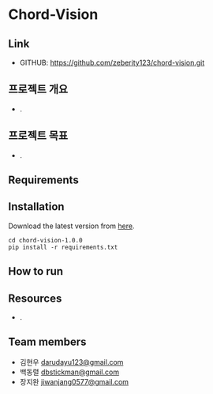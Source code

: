 # Chord-Vision

## Link 
- GITHUB: https://github.com/zeberity123/chord-vision.git

## 프로젝트 개요
- .
  
## 프로젝트 목표
- .


## Requirements

## Installation
Download the latest version from [here](https://github.com/zeberity123/chord-vision/releases).

```
cd chord-vision-1.0.0
pip install -r requirements.txt
```

## How to run


## Resources
- .
  

## Team members
- 김현우 darudayu123@gmail.com
- 백동렬 dbstickman@gmail.com
- 장지완 jiwanjang0577@gmail.com
